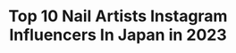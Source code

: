 ---
title: Top 10 Nail Artists Instagram Influencers In Japan in 2023
description: >-
  Find top nail artists Instagram influencers in Japan in 2023. Most popular hashtags: #nailart #nails #naildesign.
platform: Instagram
hits: 24
text_top: Identify the top-rated Instagram influencers on inBeat.
text_bottom: Our platform holds 24 Instagram influencers like this in Japan for you to contact.
profiles:
  - username: "moonlit_miki"
    fullname: >-
      MOONLIT Miki ☾
    bio: >-
      Nail artist 💅🏽 All handpainted all gel ㅤ 模写✍️ Jewelryart💎 ㅤ Nailsalon MOONLIT ☾ 10:00〜22:00 表参道駅B1出口より徒歩7分 F9 Minamiaoyama 5-12-6, Minato-ku, Tokyo
    location: "Japan"
    followers: 35944
    engagement: 197
    commentsToLikes: 0.028570
    id: ckap18u6ltjoj0i78m7pbpgwy
    verified: false
    hashtags: ""
  - username: "mee_kanae"
    fullname: >-
      Kanae / Nailartist
    bio: >-
      Based in New york🗽 I'm a Japanese nail artist and instructor. Any question call at @vanityprojects
    location: "Japan"
    followers: 17665
    engagement: 206
    commentsToLikes: 0.017878
    id: ck6ucxo0ni0470j7155o85ckq
    verified: false
    hashtags: "#handpainted, #nailart, #newyork, #nailartist"
  - username: "naild_o_g"
    fullname: >-
      nail D.O.G
    bio: >-
      @naild_o_g since2014 ❁#Designer❁#nail #artist❁ #abeno.#osaka.#japan お問い合わせはDM下さい🐿 オーダーチップ 受付中🦥
    location: "Japan"
    followers: 44674
    engagement: 245
    commentsToLikes: 0.009521
    id: ck6tinks012800j71yk4sow7s
    verified: false
    hashtags: "#cinema, #characternail, #nails, #naildesign"
  - username: "nao1118mi"
    fullname: >-
      NAOMI SANO 佐野尚美
    bio: >-
      Osaka Japan 北堀江● nail artist💅 『NOEM nail salon』 ネイリスト様は通常料金になります。 キャンセル出たらストーリーでお知らせします🌿🌿 ★サロンのホットペッパーからの予約は⬇︎⬇︎ @noem_nailsalon ★ネイル動画⬇︎⬇︎
    location: "Japan"
    followers: 50289
    engagement: 176
    commentsToLikes: 0.002904
    id: ck6ucxlpuhzpv0j71swfluprc
    verified: false
    hashtags: "#nailartist, #fashion, #nailprodigy, #tortoiseshell"
  - username: "_hidekazu_"
    fullname: >-
      
    bio: >-
      Nail Artist HIDEKAZU プライベートネイルサロン 《CoolCute》中目黒 ☆予約専用LINE ID☆ 「@ghu9662h」←@マークをつけたままご検索ください。
    location: "Japan"
    followers: 77445
    engagement: 145
    commentsToLikes: 0.001321
    id: ck6ucxkaghzic0j71uzmw9lqo
    verified: false
    hashtags: "#naildesign, #gelnail, #flowernails, #boho"
  - username: "artebytak"
    fullname: >-
      TAK
    bio: >-
      Japanese nail artist in nyc | BLM•LGBTQIA🌈
    location: "Japan"
    followers: 11319
    engagement: 169
    commentsToLikes: 0.018438
    id: ck135zgj340480i19p2kepx63
    verified: false
    hashtags: "#archivesbytak, #artebytak1, #handpainted, #nyc"
  - username: "nail_daisy"
    fullname: >-
      ⒹⒶⒾⓢⓎ
    bio: >-
      ＿＿DAISY /nail artist ＿＿ ご新規様のご予約はstopさせて頂いております🥚 撮影、お仕事ご依頼はDMにてお問い合わせください🥚 ✴︎TSUMEKIRA produce nail sticker ✂︎プロデュースネイルシール　全11種↓↓
    location: "Japan"
    followers: 39398
    engagement: 209
    commentsToLikes: 0.017405
    id: ck6tink9f126r0j719j0sg301
    verified: false
    hashtags: "#artwork, #3d, #daisy, #stayhomenailartchallenge"
  - username: "mihonails"
    fullname: >-
      MiHO NAiLS [Miho Okawara] 💅
    bio: >-
      💅Japanese nail artist 📍Based in LA 🍀@mikoto_mihonails 👧🏻@mikoto_akatsuki 👶🏻@mitsuki_sumeragi
    location: "Japan"
    followers: 56356
    engagement: 101
    commentsToLikes: 0.014919
    id: ck6tinim612300j71fadgnu3a
    verified: false
    hashtags: "#150, #dontrushchallenge, #stayhome, #mihonails"
  - username: "minmin_nail"
    fullname: >-
      Yukimi
    bio: >-
      Nail Artist オンラインサロン第2期生🈵 ↓募集再開メール受け中 VETRO Art director / Bellaforma Special Advisor Tokyo , Japan 💅 minmin nail 新規ｽﾄｯﾌﾟ中 ✉️minminnail@yahoo.co.jp
    location: "Japan"
    followers: 92095
    engagement: 75
    commentsToLikes: 0.010540
    id: ck5ck73h5w9un0i11x09kb8jj
    verified: false
    hashtags: "#vetro, #nails, #nailart, #nailartdesign"
  - username: "mananails"
    fullname: >-
      𝐌𝐚𝐧𝐚𝐦𝐢 𝐒𝐡𝐢𝐤𝐚𝐝𝐚 ☾
    bio: >-
      MOONLIT owner/nailartist in Tokyo ❁All handpainted! ❁All gel! ❁No parts! @moonlit_bymananails @manashika
    location: "Japan"
    followers: 262273
    engagement: 102
    commentsToLikes: 0.003892
    id: ck6uacomi2te00j7163peaosk
    verified: false
    hashtags: "#mananails, #moonlit, #naildesign, #gelnail"
---